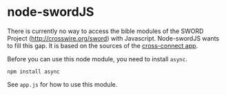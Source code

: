 node-swordJS
============

There is currently no way to access the bible modules of the SWORD Project (http://crosswire.org/sword) with Javascript. Node-swordJS wants to fill this gap. It is based on the sources of the [cross-connect app](code.google.com/p/cross-connect/).

Before you can use this node module, you need to install `async`.

```
npm install async
```

See `app.js` for how to use this module.